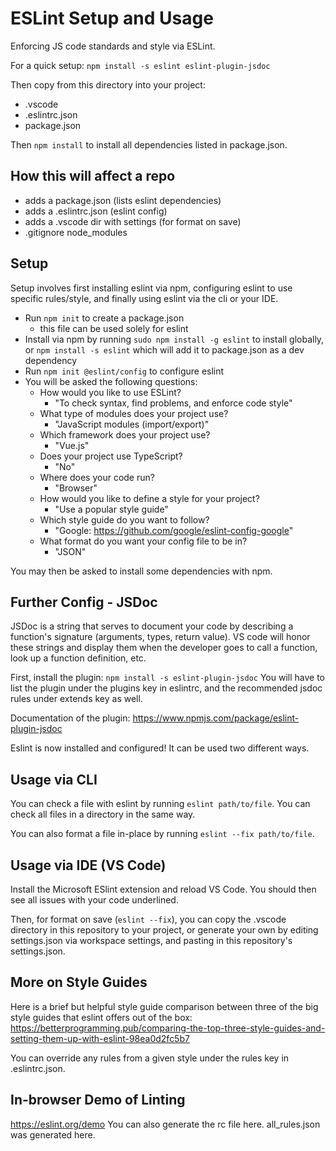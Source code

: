 # ESLint Setup and Usage
Enforcing JS code standards and style via ESLint.

For a quick setup:
`npm install -s eslint eslint-plugin-jsdoc`

Then copy from this directory into your project: 
- .vscode
- .eslintrc.json
- package.json

Then `npm install` to install all dependencies listed in package.json.

## How this will affect a repo
- adds a package.json (lists eslint dependencies)
- adds a .eslintrc.json (eslint config)
- adds a .vscode dir with settings (for format on save)
- .gitignore node_modules

## Setup
Setup involves first installing eslint via npm, configuring eslint to use specific rules/style, and finally using eslint via the cli or your IDE. 

- Run `npm init` to create a package.json
    - this file can be used solely for eslint
- Install via npm by running `sudo npm install -g eslint` to install globally, or `npm install -s eslint` which will add it to package.json as a dev dependency
- Run `npm init @eslint/config` to configure eslint
- You will be asked the following questions:
    - How would you like to use ESLint?
        - "To check syntax, find problems, and enforce code style"
    - What type of modules does your project use?
        - "JavaScript modules (import/export)"
    - Which framework does your project use?
        - "Vue.js"
    - Does your project use TypeScript?
        - "No"
    - Where does your code run?
        - "Browser"
    - How would you like to define a style for your project? 
        - "Use a popular style guide"
    - Which style guide do you want to follow?
        - "Google: https://github.com/google/eslint-config-google"
    - What format do you want your config file to be in?
        - "JSON"

You may then be asked to install some dependencies with npm.

## Further Config - JSDoc
JSDoc is a string that serves to document your code by describing a function's signature (arguments, types, return value). VS code will honor these strings and display them when the developer goes to call a function, look up a function definition, etc.

First, install the plugin: `npm install -s eslint-plugin-jsdoc`
You will have to list the plugin under the plugins key in eslintrc, and the recommended jsdoc rules under extends key as well.

Documentation of the plugin: https://www.npmjs.com/package/eslint-plugin-jsdoc


Eslint is now installed and configured! It can be used two different ways.

## Usage via CLI
You can check a file with eslint by running `eslint path/to/file`. You can check all files in a directory in the same way.

You can also format a file in-place by running `eslint --fix path/to/file`.

## Usage via IDE (VS Code)
Install the Microsoft ESlint extension and reload VS Code. You should then see all issues with your code underlined.

Then, for format on save (`eslint --fix`), you can copy the .vscode directory in this repository to your project, or generate your own by editing settings.json via workspace settings, and pasting in this repository's settings.json.

## More on Style Guides
Here is a brief but helpful style guide comparison between three of the big style guides that eslint offers out of the box:
https://betterprogramming.pub/comparing-the-top-three-style-guides-and-setting-them-up-with-eslint-98ea0d2fc5b7

You can override any rules from a given style under the rules key in .eslintrc.json.

## In-browser Demo of Linting
https://eslint.org/demo
You can also generate the rc file here. all_rules.json was generated here.